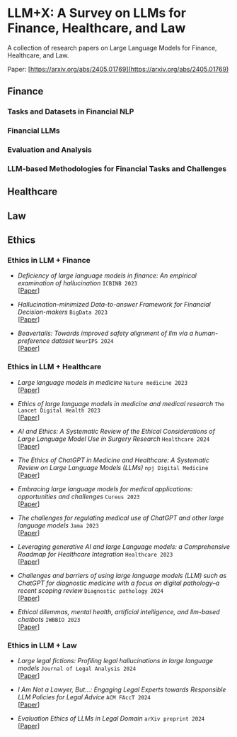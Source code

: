 # LLM+X: A Survey on LLMs for Finance, Healthcare, and Law
A collection of research papers on Large Language Models for Finance, Healthcare, and Law.

Paper: [https://arxiv.org/abs/2405.01769](https://arxiv.org/abs/2405.01769)

## Finance

### Tasks and Datasets in Financial NLP

### Financial LLMs

### Evaluation and Analysis

### LLM-based Methodologies for Financial Tasks and Challenges


## Healthcare

## Law

## Ethics

### Ethics in LLM + Finance

- _Deficiency of large language models in finance: An empirical examination of hallucination_ ```ICBINB 2023```     
[[Paper](https://openreview.net/forum?id=SGiQxu8zFL)]

- _Hallucination-minimized Data-to-answer Framework for Financial Decision-makers_ ```BigData 2023```     
[[Paper](https://arxiv.org/pdf/2311.07592)]

- _Beavertails: Towards improved safety alignment of llm via a human-preference dataset_ ```NeurIPS 2024```     
[[Paper](https://proceedings.neurips.cc/paper_files/paper/2023/file/4dbb61cb68671edc4ca3712d70083b9f-Paper-Datasets_and_Benchmarks.pdf)]

### Ethics in LLM + Healthcare

- _Large language models in medicine_ ```Nature medicine 2023```     
[[Paper](https://drive.google.com/file/d/1FKEGsSZ9GYOeToeKpxB4m3atGRbC-TSm/view)]

- _Ethics of large language models in medicine and medical research_ ```The Lancet Digital Health 2023```     
[[Paper](https://www.thelancet.com/journals/landig/article/PIIS2589-7500(23)00083-3/fulltext)]

- _AI and Ethics: A Systematic Review of the Ethical Considerations of Large Language Model Use in Surgery Research_ ```Healthcare 2024```     
[[Paper](https://www.mdpi.com/2227-9032/12/8/825)]

- _The Ethics of ChatGPT in Medicine and Healthcare: A Systematic Review on Large Language Models (LLMs)_ ```npj Digital Medicine```     
[[Paper](https://www.nature.com/articles/s41746-024-01157-x)]

- _Embracing large language models for medical applications: opportunities and challenges_ ```Cureus 2023```     
[[Paper](https://www.ncbi.nlm.nih.gov/pmc/articles/PMC10292051/)]

- _The challenges for regulating medical use of ChatGPT and other large language models_ ```Jama 2023```     
[[Paper](https://jamanetwork.com/journals/jama/article-abstract/2807167)]

- _Leveraging generative AI and large Language models: a Comprehensive Roadmap for Healthcare Integration_ ```Healthcare 2023```     
[[Paper](https://www.mdpi.com/2227-9032/11/20/2776)]

- _Challenges and barriers of using large language models (LLM) such as ChatGPT for diagnostic medicine with a focus on digital pathology–a recent scoping review_ ```Diagnostic pathology 2024```     
[[Paper](https://link.springer.com/article/10.1186/s13000-024-01464-7)]

- _Ethical dilemmas, mental health, artificial intelligence, and llm-based chatbots_ ```IWBBIO 2023```     
[[Paper](https://link.springer.com/chapter/10.1007/978-3-031-34960-7_22)]


### Ethics in LLM + Law

- _Large legal fictions: Profiling legal hallucinations in large language models_ ```Journal of Legal Analysis 2024```     
[[Paper](https://academic.oup.com/jla/article-abstract/16/1/64/7699227)]

- _I Am Not a Lawyer, But...: Engaging Legal Experts towards Responsible LLM Policies for Legal Advice_ ```ACM FAccT 2024```     
[[Paper](https://dl.acm.org/doi/pdf/10.1145/3630106.3659048)]

- _Evaluation Ethics of LLMs in Legal Domain_ ```arXiv preprint 2024```     
[[Paper](https://arxiv.org/pdf/2403.11152)]
